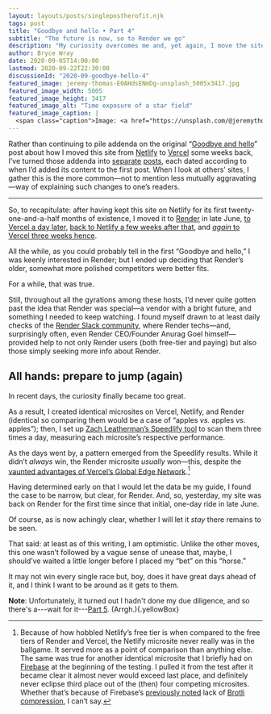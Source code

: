 ```yaml
---
layout: layouts/posts/singlepostherofit.njk
tags: post
title: "Goodbye and hello • Part 4"
subtitle: "The future is now, so to Render we go"
description: "My curiosity overcomes me and, yet again, I move the site."
author: Bryce Wray
date: 2020-09-05T14:00:00
lastmod: 2020-09-22T22:30:00
discussionId: "2020-09-goodbye-hello-4"
featured_image: jeremy-thomas-E0AHdsENmDg-unsplash_5005x3417.jpg
featured_image_width: 5005
featured_image_height: 3417
featured_image_alt: "Time exposure of a star field"
featured_image_caption: |
  <span class="caption">Image: <a href="https://unsplash.com/@jeremythomasphoto?utm_source=unsplash&amp;utm_medium=referral&amp;utm_content=creditCopyText">Jeremy Thomas</a>; <a href="https://unsplash.com/s/photos/stars?utm_source=unsplash&amp;utm_medium=referral&amp;utm_content=creditCopyText">Unsplash</a></span>
---
```


Rather than continuing to pile addenda on the original “[Goodbye and hello](/posts/2020/07/goodbye-hello)” post about how I moved this site from [Netlify](https://netlify.com) to [Vercel](https://vercel.com) some weeks back, I’ve turned those addenda into [separate](/posts/2020/07/goodbye-hello-part-2) [posts](/posts/2020/08/goodbye-hello-part-3), each dated according to when I’d added its content to the first post. When I look at others’ sites, I gather this is the more common—not to mention less mutually aggravating—way of explaining such changes to one’s readers.

---- 

So, to recapitulate: after having kept this site on Netlify for its first twenty-one-and-a-half months of existence, I moved it to [Render](https://render.com) in late June, [to Vercel a day later](/posts/2020/07/goodbye-hello), [back to Netlify a few weeks after that](/posts/2020/07/goodbye-hello-part-2), and [*again* to Vercel three weeks hence](/posts/2020/08/goodbye-hello-part-3).

All the while, as you could probably tell in the first “Goodbye and hello,” I was keenly interested in Render; but I ended up deciding that Render’s older, somewhat more polished competitors were better fits.

For a while, that was true.

Still, throughout all the gyrations among these hosts, I’d never quite gotten past the idea that Render was special—a vendor with a bright future, and something I needed to keep watching. I found myself drawn to at least daily checks of the [Render Slack community](https://render-community.slack.com/join/shared_invite/zt-fs26mwq8-P98fMK7axMHNny54c_yzcg#/), where Render techs—and, surprisingly often, even Render CEO/Founder Anurag Goel himself—provided help to not only Render users (both free-tier and paying) but also those simply seeking more info about Render.

## All hands: prepare to jump (again)

In recent days, the curiosity finally became too great.

As a result, I created identical microsites on Vercel, Netlify, and Render (identical so comparing them would be a case of “apples *vs.* apples *vs.* apples”); then, I set up [Zach Leatherman’s Speedlify tool](https://github.com/zachleat/speedlify/) to scan them three times a day, measuring each microsite’s respective performance.

As the days went by, a pattern emerged from the Speedlify results. While it didn’t *always* win, the Render microsite *usually* won—this, despite the [vaunted advantages of Vercel’s Global Edge Network](https://vercel.com/blog/new-edge-dev-infrastructure).[^1]

Having determined early on that I would let the data be my guide, I found the case to be narrow, but clear, for Render. And, so, yesterday, my site was back on Render for the first time since that initial, one-day ride in late June.

Of course, as is now achingly clear, whether I will let it *stay* there remains to be seen.

That said: at least as of this writing, I am optimistic. Unlike the other moves, this one wasn’t followed by a vague sense of unease that, maybe, I should’ve waited a little longer before I placed my “bet” on this “horse.”

It may not win every single race but, boy, does it have great days ahead of it, and I think I want to be around as it gets to them.

**Note**: Unfortunately, it turned out I hadn't done my due diligence, and so there's a---wait for it---[Part 5](/posts/2020/09/goodbye-hello-part-5). (Arrgh.){.yellowBox}

[^1]:	Because of how hobbled Netlify’s free tier is when compared to the free tiers of Render and Vercel, the Netlify microsite never really was in the ballgame. It served more as a point of comparison than anything else. The same was true for another identical microsite that I briefly had on [Firebase](https://firebase.google.com) at the beginning of the testing. I pulled it from the test after it became clear it almost never would exceed last place, and definitely never eclipse third place out of the (then) four competing microsites. Whether that’s because of Firebase’s [previously noted](/posts/2020/07/goodbye-hello) lack of [Brotli compression](https://opensource.googleblog.com/2015/09/introducing-brotli-new-compression.html), I can’t say.